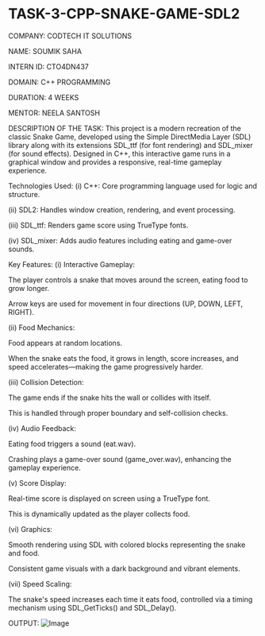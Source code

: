 # TASK-3-CPP-SNAKE-GAME-SDL2

COMPANY: CODTECH IT SOLUTIONS

NAME: SOUMIK SAHA

INTERN ID: CTO4DN437

DOMAIN: C++ PROGRAMMING 

DURATION: 4 WEEKS

MENTOR: NEELA SANTOSH

DESCRIPTION OF THE TASK: 
This project is a modern recreation of the classic Snake Game, developed using the Simple DirectMedia Layer (SDL) library along with its extensions SDL_ttf (for font rendering) and SDL_mixer (for sound effects). Designed in C++, this interactive game runs in a graphical window and provides a responsive, real-time gameplay experience.

Technologies Used:
(i) C++: Core programming language used for logic and structure.

(ii) SDL2: Handles window creation, rendering, and event processing.

(iii) SDL_ttf: Renders game score using TrueType fonts.

(iv) SDL_mixer: Adds audio features including eating and game-over sounds.

Key Features:
(i) Interactive Gameplay:

The player controls a snake that moves around the screen, eating food to grow longer.

Arrow keys are used for movement in four directions (UP, DOWN, LEFT, RIGHT).

(ii) Food Mechanics:

Food appears at random locations.

When the snake eats the food, it grows in length, score increases, and speed accelerates—making the game progressively harder.

(iii) Collision Detection:

The game ends if the snake hits the wall or collides with itself.

This is handled through proper boundary and self-collision checks.

(iv) Audio Feedback:

Eating food triggers a sound (eat.wav).

Crashing plays a game-over sound (game_over.wav), enhancing the gameplay experience.

(v) Score Display:

Real-time score is displayed on screen using a TrueType font.

This is dynamically updated as the player collects food.

(vi) Graphics:

Smooth rendering using SDL with colored blocks representing the snake and food.

Consistent game visuals with a dark background and vibrant elements.

(vii) Speed Scaling:

The snake's speed increases each time it eats food, controlled via a timing mechanism using SDL_GetTicks() and SDL_Delay().

OUTPUT:
![Image](https://github.com/user-attachments/assets/9fd199dd-55a9-4c4e-8c10-3e331ca7e638)


